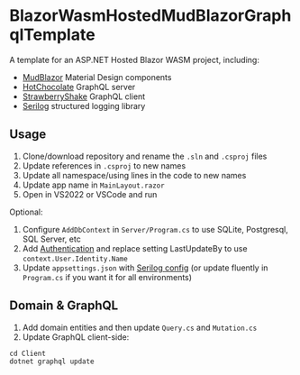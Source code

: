 # BlazorWasmHostedMudBlazorGraphqlTemplate

A template for an ASP.NET Hosted Blazor WASM project, including:

- [MudBlazor](https://mudblazor.com/) Material Design components
- [HotChocolate](https://chillicream.com/docs/hotchocolate/v13) GraphQL server
- [StrawberryShake](https://chillicream.com/docs/strawberryshake/v13) GraphQL client
- [Serilog](https://serilog.net/) structured logging library

## Usage

1. Clone/download repository and rename the `.sln` and `.csproj` files
1. Update references in `.csproj` to new names
1. Update all namespace/using lines in the code to new names
1. Update app name in `MainLayout.razor`
1. Open in VS2022 or VSCode and run

Optional:

1. Configure `AddDbContext` in `Server/Program.cs` to use SQLite, Postgresql, SQL Server, etc
1. Add [Authentication](https://learn.microsoft.com/en-us/aspnet/core/blazor/security/?view=aspnetcore-7.0) and replace setting LastUpdateBy to use `context.User.Identity.Name`
1. Update `appsettings.json` with [Serilog config](https://github.com/serilog/serilog-settings-configuration) (or update fluently in `Program.cs` if you want it for all environments)

## Domain & GraphQL

1. Add domain entities and then update `Query.cs` and `Mutation.cs`
1. Update GraphQL client-side:
```
cd Client
dotnet graphql update
```
